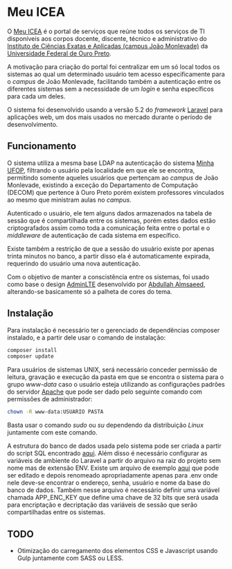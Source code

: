 # Meu ICEA

O [Meu ICEA](http://200.239.152.5/meuicea/public)
é o portal de serviços que reúne todos os serviços de TI disponíveis aos corpos
docente, discente, técnico e administrativo do [Instituto de Ciências Exatas e Aplicadas (campus João Monlevade)](http://www.icea.ufop.br)
da [Universidade Federal de Ouro Preto](http://ufop.br).

A motivação para criação do portal foi centralizar em um só local todos os sistemas
ao qual um determinado usuário tem acesso especificamente para o *campus* de
João Monlevade, facilitando também a autenticação entre os diferentes sistemas
sem a necessidade de um *login* e senha específicos para cada um deles.

O sistema foi desenvolvido usando a versão 5.2 do *framework* [Laravel](https://laravel.com/)
para aplicações web, um dos mais usados no mercado durante o período de
desenvolvimento.

## Funcionamento
O sistema utiliza a mesma base LDAP na autenticação do sistema [Minha UFOP](http://www.minha.ufop.br),
filtrando o usuário pela localidade em que ele se encontra, permitindo somente
aqueles usuários que pertençam ao *campus* de João Monlevade, existindo a exceção
do Departamento de Computação (DECOM) que pertence à Ouro Preto porém existem
professores vinculados ao mesmo que ministram aulas no *campus*.

Autenticado o usuário, ele tem alguns dados armazenados na tabela de sessão
que é compartilhada entre os sistemas, porém estes dados estão criptografados
assim como toda a comunicação feita entre o portal e o *middleware* de autenticação
de cada sistema em específico.

Existe também a restrição de que a sessão do usuário existe por apenas trinta
minutos no banco, a partir disso ela é automaticamente expirada, requerindo do
usuário uma nova autenticação.

Com o objetivo de manter a conscistência entre os sistemas, foi usado como base o design [AdminLTE](https://almsaeedstudio.com/themes/AdminLTE/documentation/index.html)
desenvolvido por [Abdullah Almsaeed](mailto:abdullah@almsaeedstudio.com),
alterando-se basicamente só a palheta de cores do tema.

## Instalação
Para instalação é necessário ter o gerenciado de dependências composer instalado,
e a partir dele usar o comando de instalação:

```bash
composer install
composer update
```

Para usuários de sistemas UNIX, será necessário conceder permissão de leitura,
gravação e execução da pasta em que se encontra o sistema para o grupo
*www-data* caso o usuário esteja utilizando as configurações padrões do servidor
[Apache](http://www.apache.org/) que pode ser dado pelo seguinte comando
com permissões de administrador:

```bash
chown -R www-data:USUARIO PASTA
```

Basta usar o comando *sudo* ou *su* dependendo da distribuição *Linux*
juntamente com este comando.

A estrutura do banco de dados usada pelo sistema pode ser criada a partir do
script SQL encontrado [aqui](./DUMP_meuicea.sql). Além disso é necessário configurar as variáveis
de ambiente do Laravel a partir do arquivo na raiz do projeto sem nome mas de
extensão ENV. Existe um arquivo de exemplo [aqui](./.env.example) que pode ser editado e depois
renomeado apropriadamente apenas para .env onde nele deve-se encontrar o
endereço, senha, usuário e nome da base do banco de dados. Também nesse arquivo é
necessário definir uma variável chamada APP_ENC_KEY que define uma chave de 32 bits
que será usada para encriptação e decriptação das variáveis de sessão que serão
compartilhadas entre os sistemas.

## TODO

* Otimização do carregamento dos elementos CSS e Javascript usando Gulp juntamente com SASS ou LESS.
